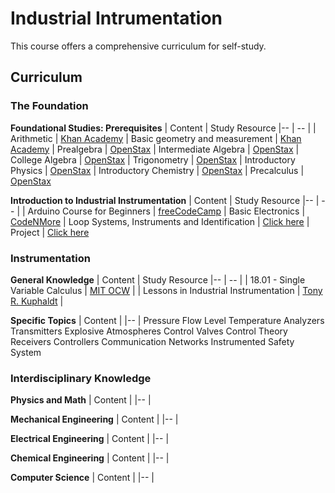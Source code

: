 # Industrial Intrumentation 

This course offers a comprehensive curriculum for self-study.

## Curriculum

### The Foundation

**Foundational Studies: Prerequisites**
| Content |  Study Resource
|-- | -- |
| Arithmetic | [Khan Academy](https://www.khanacademy.org/math/arithmetic#arithmetic-subject-challenge)
| Basic geometry and measurement | [Khan Academy](https://www.khanacademy.org/math/basic-geo#basic-geo-subject-challenge)
| Prealgebra | [OpenStax](https://openstax.org/details/books/prealgebra-2e)
| Intermediate Algebra | [OpenStax](https://openstax.org/details/books/intermediate-algebra-2e)
| College Algebra | [OpenStax](https://openstax.org/details/books/college-algebra-corequisite-support-2e)
| Trigonometry | [OpenStax](https://mecmath.net/trig/Trigonometry.pdf)
| Introductory Physics | [OpenStax](https://openstax.org/details/books/physics)
| Introductory Chemistry | [OpenStax](https://openstax.org/details/books/chemistry-2e)
| Precalculus | [OpenStax](https://assets.openstax.org/oscms-prodcms/media/documents/Precalculus_2e-WEB.pdf)


**Introduction to Industrial Instrumentation**
| Content |  Study Resource
|-- | -- |
| Arduino Course for Beginners | [freeCodeCamp](https://www.youtube.com/watch?v=zJ-LqeX_fLU)
| Basic Electronics | [CodeNMore](https://www.youtube.com/playlist?list=PLah6faXAgguOeMUIxS22ZU4w5nDvCl5gs)
| Loop Systems, Instruments and Identification | [Click here](https://github.com/lcafer/Instrumentation/blob/main/texts/Loop%20Systems,%20Instruments%20and%20Identification)
| Project | [Click here](https://github.com/lcafer/Instrumentation/blob/main/projects/Introduction%20to%20Industrial%20Instrumentation%20and%20Automation)

### Instrumentation

**General Knowledge**
| Content |  Study Resource
|-- | -- |
| 18.01 - Single Variable Calculus | [MIT OCW](https://ocw.mit.edu/courses/18-01-single-variable-calculus-fall-2006/) |
| Lessons in Industrial Instrumentation | [Tony R. Kuphaldt](https://www.ibiblio.org/kuphaldt/socratic/sinst/) |

**Specific Topics**
| Content |
|-- |
Pressure
Flow
Level
Temperature
Analyzers
Transmitters
Explosive Atmospheres
Control Valves
Control Theory
Receivers
Controllers
Communication Networks
Instrumented Safety System

### Interdisciplinary Knowledge

**Physics and Math**
| Content |
|-- |

**Mechanical Engineering**
| Content |
|-- |

**Electrical Engineering**
| Content |
|-- |

**Chemical Engineering**
| Content |
|-- |

**Computer Science**
| Content |
|-- |







